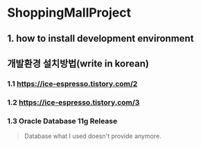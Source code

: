 # ShoppingMallProject
## 1. how to install development environment 
## 개발환경 설치방법(write in korean)
### 1.1 https://ice-espresso.tistory.com/2
### 1.2 https://ice-espresso.tistory.com/3
### 1.3 Oracle Database 11g Release 
>  Database what I used doesn't provide anymore.
